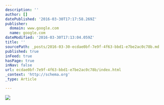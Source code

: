 ```yaml
---
description: ''
author: []
datePublished: '2016-03-30T17:17:58.269Z'
publisher:
  domain: www.google.com
  name: google.com
dateModified: '2016-03-30T17:13:04.059Z'
title: ''
sourcePath: _posts/2016-03-30-ecdae0bf-7e9f-4f63-bbd1-e7be2ac0c78b.md
published: true
inFeed: true
hasPage: true
inNav: false
url: ecdae0bf-7e9f-4f63-bbd1-e7be2ac0c78b/index.html
_context: 'http://schema.org'
_type: Article

---
```

![](https://encrypted-tbn0.gstatic.com/images?q=tbn:ANd9GcRnXtVkbobI92LG88ehi9d3wL8DJY6CrRZLSJoNmfLPOi7cXZIO)